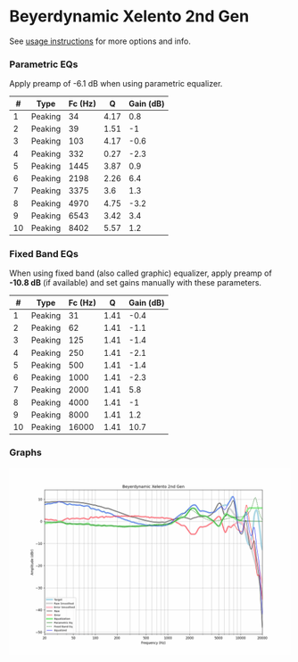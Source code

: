 # Beyerdynamic Xelento 2nd Gen
See [usage instructions](https://github.com/jaakkopasanen/AutoEq#usage) for more options and info.

### Parametric EQs
Apply preamp of -6.1 dB when using parametric equalizer.

|   # | Type    |   Fc (Hz) |    Q |   Gain (dB) |
|-----|---------|-----------|------|-------------|
|   1 | Peaking |        34 | 4.17 |         0.8 |
|   2 | Peaking |        39 | 1.51 |        -1   |
|   3 | Peaking |       103 | 4.17 |        -0.6 |
|   4 | Peaking |       332 | 0.27 |        -2.3 |
|   5 | Peaking |      1445 | 3.87 |         0.9 |
|   6 | Peaking |      2198 | 2.26 |         6.4 |
|   7 | Peaking |      3375 | 3.6  |         1.3 |
|   8 | Peaking |      4970 | 4.75 |        -3.2 |
|   9 | Peaking |      6543 | 3.42 |         3.4 |
|  10 | Peaking |      8402 | 5.57 |         1.2 |

### Fixed Band EQs
When using fixed band (also called graphic) equalizer, apply preamp of **-10.8 dB** (if available) and set gains manually with these parameters.

|   # | Type    |   Fc (Hz) |    Q |   Gain (dB) |
|-----|---------|-----------|------|-------------|
|   1 | Peaking |        31 | 1.41 |        -0.4 |
|   2 | Peaking |        62 | 1.41 |        -1.1 |
|   3 | Peaking |       125 | 1.41 |        -1.4 |
|   4 | Peaking |       250 | 1.41 |        -2.1 |
|   5 | Peaking |       500 | 1.41 |        -1.4 |
|   6 | Peaking |      1000 | 1.41 |        -2.3 |
|   7 | Peaking |      2000 | 1.41 |         5.8 |
|   8 | Peaking |      4000 | 1.41 |        -1   |
|   9 | Peaking |      8000 | 1.41 |         1.2 |
|  10 | Peaking |     16000 | 1.41 |        10.7 |

### Graphs
![](./Beyerdynamic%20Xelento%202nd%20Gen.png)
